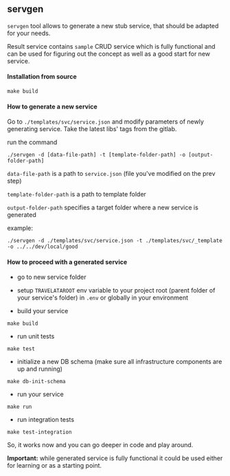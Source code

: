 ## servgen 

`servgen` tool allows to generate a new stub service, that should be adapted for your needs.

Result service contains `sample` CRUD service which is fully functional and can be used 
for figuring out the concept as well as a good start for new service.

#### Installation from source

````
make build
````

#### How to generate a new service 

Go to `./templates/svc/service.json` and modify parameters of newly generating service.
Take the latest libs' tags from the gitlab.

run the command
````
./servgen -d [data-file-path] -t [template-folder-path] -o [output-folder-path]
````
`data-file-path` is a path to `service.json` (file you've modified on the prev step)

`template-folder-path` is a path to template folder

`output-folder-path` specifies a target folder where a new service is generated

example: 
````
./servgen -d ./templates/svc/service.json -t ./templates/svc/_template -o ../../dev/local/good
````

#### How to proceed with a generated service

- go to new service folder

- setup `TRAVELATAROOT` env variable to your project root (parent folder of your service's folder) in `.env` or globally in your environment

- build your service

````
make build
````

- run unit tests
````
make test
````

- initialize a new DB schema (make sure all infrastructure components are up and running)

````
make db-init-schema
````

- run your service

````
make run
````

- run integration tests

````
make test-integration
````

So, it works now and you can go deeper in code and play around.

**Important:** while generated service is fully functional it could be used either for learning or as a starting point.

